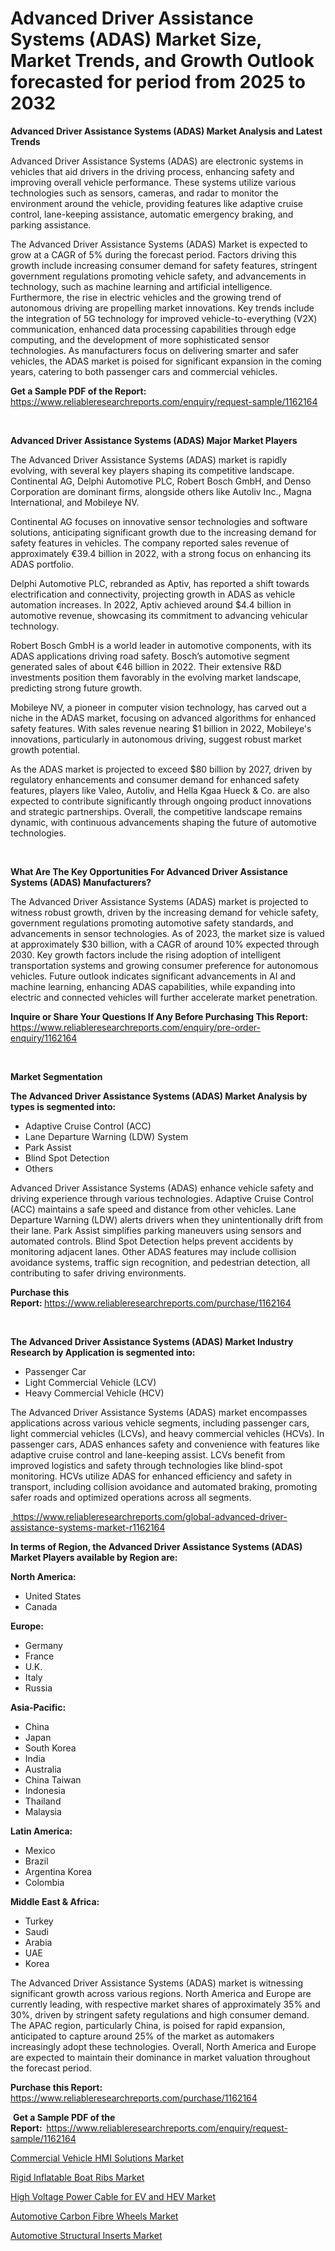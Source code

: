 <p><h1>Advanced Driver Assistance Systems (ADAS) Market Size, Market Trends, and Growth Outlook forecasted for period from 2025 to 2032</h1></p><p><strong>Advanced Driver Assistance Systems (ADAS) Market Analysis and Latest Trends</strong></p>
<p><p>Advanced Driver Assistance Systems (ADAS) are electronic systems in vehicles that aid drivers in the driving process, enhancing safety and improving overall vehicle performance. These systems utilize various technologies such as sensors, cameras, and radar to monitor the environment around the vehicle, providing features like adaptive cruise control, lane-keeping assistance, automatic emergency braking, and parking assistance.</p><p>The Advanced Driver Assistance Systems (ADAS) Market is expected to grow at a CAGR of 5% during the forecast period. Factors driving this growth include increasing consumer demand for safety features, stringent government regulations promoting vehicle safety, and advancements in technology, such as machine learning and artificial intelligence. Furthermore, the rise in electric vehicles and the growing trend of autonomous driving are propelling market innovations. Key trends include the integration of 5G technology for improved vehicle-to-everything (V2X) communication, enhanced data processing capabilities through edge computing, and the development of more sophisticated sensor technologies. As manufacturers focus on delivering smarter and safer vehicles, the ADAS market is poised for significant expansion in the coming years, catering to both passenger cars and commercial vehicles.</p></p>
<p><strong>Get a Sample PDF of the Report:&nbsp;</strong> <a href="https://www.reliableresearchreports.com/enquiry/request-sample/1162164?utm_campaign=37&utm_medium=2&utm_source=Github&utm_content=ia&utm_term=30032025&utm_id=advanced-driver-assistance-systems-adas">https://www.reliableresearchreports.com/enquiry/request-sample/1162164</a></p>
<p>&nbsp;</p>
<p><strong>Advanced Driver Assistance Systems (ADAS) Major Market Players</strong></p>
<p><p>The Advanced Driver Assistance Systems (ADAS) market is rapidly evolving, with several key players shaping its competitive landscape. Continental AG, Delphi Automotive PLC, Robert Bosch GmbH, and Denso Corporation are dominant firms, alongside others like Autoliv Inc., Magna International, and Mobileye NV.</p><p>Continental AG focuses on innovative sensor technologies and software solutions, anticipating significant growth due to the increasing demand for safety features in vehicles. The company reported sales revenue of approximately €39.4 billion in 2022, with a strong focus on enhancing its ADAS portfolio.</p><p>Delphi Automotive PLC, rebranded as Aptiv, has reported a shift towards electrification and connectivity, projecting growth in ADAS as vehicle automation increases. In 2022, Aptiv achieved around $4.4 billion in automotive revenue, showcasing its commitment to advancing vehicular technology.</p><p>Robert Bosch GmbH is a world leader in automotive components, with its ADAS applications driving road safety. Bosch’s automotive segment generated sales of about €46 billion in 2022. Their extensive R&D investments position them favorably in the evolving market landscape, predicting strong future growth.</p><p>Mobileye NV, a pioneer in computer vision technology, has carved out a niche in the ADAS market, focusing on advanced algorithms for enhanced safety features. With sales revenue nearing $1 billion in 2022, Mobileye's innovations, particularly in autonomous driving, suggest robust market growth potential.</p><p>As the ADAS market is projected to exceed $80 billion by 2027, driven by regulatory enhancements and consumer demand for enhanced safety features, players like Valeo, Autoliv, and Hella Kgaa Hueck & Co. are also expected to contribute significantly through ongoing product innovations and strategic partnerships. Overall, the competitive landscape remains dynamic, with continuous advancements shaping the future of automotive technologies.</p></p>
<p>&nbsp;</p>
<p><strong>What Are The Key Opportunities For Advanced Driver Assistance Systems (ADAS) Manufacturers?</strong></p>
<p><p>The Advanced Driver Assistance Systems (ADAS) market is projected to witness robust growth, driven by the increasing demand for vehicle safety, government regulations promoting automotive safety standards, and advancements in sensor technologies. As of 2023, the market size is valued at approximately $30 billion, with a CAGR of around 10% expected through 2030. Key growth factors include the rising adoption of intelligent transportation systems and growing consumer preference for autonomous vehicles. Future outlook indicates significant advancements in AI and machine learning, enhancing ADAS capabilities, while expanding into electric and connected vehicles will further accelerate market penetration.</p></p>
<p><strong>Inquire or Share Your Questions If Any Before Purchasing This Report:</strong> <a href="https://www.reliableresearchreports.com/enquiry/pre-order-enquiry/1162164?utm_campaign=37&utm_medium=2&utm_source=Github&utm_content=ia&utm_term=30032025&utm_id=advanced-driver-assistance-systems-adas">https://www.reliableresearchreports.com/enquiry/pre-order-enquiry/1162164</a></p>
<p>&nbsp;</p>
<p><strong>Market Segmentation</strong></p>
<p><strong>The Advanced Driver Assistance Systems (ADAS) Market Analysis by types is segmented into:</strong></p>
<p><ul><li>Adaptive Cruise Control (ACC)</li><li>Lane Departure Warning (LDW) System</li><li>Park Assist</li><li>Blind Spot Detection</li><li>Others</li></ul></p>
<p><p>Advanced Driver Assistance Systems (ADAS) enhance vehicle safety and driving experience through various technologies. Adaptive Cruise Control (ACC) maintains a safe speed and distance from other vehicles. Lane Departure Warning (LDW) alerts drivers when they unintentionally drift from their lane. Park Assist simplifies parking maneuvers using sensors and automated controls. Blind Spot Detection helps prevent accidents by monitoring adjacent lanes. Other ADAS features may include collision avoidance systems, traffic sign recognition, and pedestrian detection, all contributing to safer driving environments.</p></p>
<p><strong>Purchase this Report:&nbsp;</strong><a href="https://www.reliableresearchreports.com/purchase/1162164?utm_campaign=37&utm_medium=2&utm_source=Github&utm_content=ia&utm_term=30032025&utm_id=advanced-driver-assistance-systems-adas">https://www.reliableresearchreports.com/purchase/1162164</a></p>
<p>&nbsp;</p>
<p><strong>The Advanced Driver Assistance Systems (ADAS) Market Industry Research by Application is segmented into:</strong></p>
<p><ul><li>Passenger Car</li><li>Light Commercial Vehicle (LCV)</li><li>Heavy Commercial Vehicle (HCV)</li></ul></p>
<p><p>The Advanced Driver Assistance Systems (ADAS) market encompasses applications across various vehicle segments, including passenger cars, light commercial vehicles (LCVs), and heavy commercial vehicles (HCVs). In passenger cars, ADAS enhances safety and convenience with features like adaptive cruise control and lane-keeping assist. LCVs benefit from improved logistics and safety through technologies like blind-spot monitoring. HCVs utilize ADAS for enhanced efficiency and safety in transport, including collision avoidance and automated braking, promoting safer roads and optimized operations across all segments.</p></p>
<p><a href="https://www.reliableresearchreports.com/global-advanced-driver-assistance-systems-market-r1162164?utm_campaign=37&utm_medium=2&utm_source=Github&utm_content=ia&utm_term=30032025&utm_id=advanced-driver-assistance-systems-adas">&nbsp;https://www.reliableresearchreports.com/global-advanced-driver-assistance-systems-market-r1162164</a></p>
<p><strong>In terms of Region, the Advanced Driver Assistance Systems (ADAS) Market Players available by Region are:</strong></p>
<p>
    <p> <strong> North America: </strong>
        <ul>
            <li>United States</li>
            <li>Canada</li>
        </ul>
        </p> 
    <p> <strong> Europe: </strong>
        <ul>
            <li>Germany</li>
            <li>France</li>
            <li>U.K.</li>
            <li>Italy</li>
            <li>Russia</li>
        </ul>
        </p> 
    <p> <strong> Asia-Pacific: </strong>
        <ul>
            <li>China</li>
            <li>Japan</li>
            <li>South Korea</li>
            <li>India</li>
            <li>Australia</li>
            <li>China Taiwan</li>
            <li>Indonesia</li>
            <li>Thailand</li>
            <li>Malaysia</li>
        </ul>
        </p> 
    <p> <strong> Latin America: </strong>
        <ul>
            <li>Mexico</li>
            <li>Brazil</li>
            <li>Argentina Korea</li>
            <li>Colombia</li>
        </ul>
        </p> 
    <p> <strong> Middle East & Africa: </strong>
        <ul>
            <li>Turkey</li>
            <li>Saudi</li>
            <li>Arabia</li>
            <li>UAE</li>
            <li>Korea</li>
        </ul>
    </p>
    </p>
<p><p>The Advanced Driver Assistance Systems (ADAS) market is witnessing significant growth across various regions. North America and Europe are currently leading, with respective market shares of approximately 35% and 30%, driven by stringent safety regulations and high consumer demand. The APAC region, particularly China, is poised for rapid expansion, anticipated to capture around 25% of the market as automakers increasingly adopt these technologies. Overall, North America and Europe are expected to maintain their dominance in market valuation throughout the forecast period.</p></p>
<p><strong>Purchase this Report: </strong><a href="https://www.reliableresearchreports.com/purchase/1162164?utm_campaign=37&utm_medium=2&utm_source=Github&utm_content=ia&utm_term=30032025&utm_id=advanced-driver-assistance-systems-adas">https://www.reliableresearchreports.com/purchase/1162164</a></p>
<p>&nbsp;<strong>Get a Sample PDF of the Report:&nbsp;&nbsp;</strong><a href="https://www.reliableresearchreports.com/enquiry/request-sample/1162164?utm_campaign=37&utm_medium=2&utm_source=Github&utm_content=ia&utm_term=30032025&utm_id=advanced-driver-assistance-systems-adas">https://www.reliableresearchreports.com/enquiry/request-sample/1162164</a></p>
<p><strong></strong></p>
<p><p><a href="https://github.com/nicoytabiz7/Market-Research-Report-List-1/blob/main/commercial-vehicle-hmi-solutions-market.md?utm_campaign=37&utm_medium=2&utm_source=Github&utm_content=ia&utm_term=30032025&utm_id=advanced-driver-assistance-systems-adas">Commercial Vehicle HMI Solutions Market</a></p><p><a href="https://github.com/sekohlorik/Market-Research-Report-List-1/blob/main/rigid-inflatable-boat-ribs-market.md?utm_campaign=37&utm_medium=2&utm_source=Github&utm_content=ia&utm_term=30032025&utm_id=advanced-driver-assistance-systems-adas">Rigid Inflatable Boat Ribs Market</a></p><p><a href="https://github.com/timayuethem/Market-Research-Report-List-1/blob/main/high-voltage-power-cable-for-ev-and-hev-market.md?utm_campaign=37&utm_medium=2&utm_source=Github&utm_content=ia&utm_term=30032025&utm_id=advanced-driver-assistance-systems-adas">High Voltage Power Cable for EV and HEV Market</a></p><p><a href="https://github.com/brabolyrah3h/Market-Research-Report-List-1/blob/main/automotive-carbon-fibre-wheels-market.md?utm_campaign=37&utm_medium=2&utm_source=Github&utm_content=ia&utm_term=30032025&utm_id=advanced-driver-assistance-systems-adas">Automotive Carbon Fibre Wheels Market</a></p><p><a href="https://github.com/avirsuckra/Market-Research-Report-List-1/blob/main/automotive-structural-inserts-market.md?utm_campaign=37&utm_medium=2&utm_source=Github&utm_content=ia&utm_term=30032025&utm_id=advanced-driver-assistance-systems-adas">Automotive Structural Inserts Market</a></p></p>